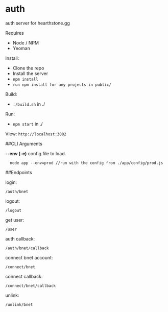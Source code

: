 auth
==============

auth server for hearthstone.gg

Requires
  * Node / NPM
  * Yeoman

Install:
  * Clone the repo
  * Install the server
  * ```npm install```
  * ```run npm install for any projects in public/```

Build:
  * ```./build.sh``` in ./

Run:
  * ```npm start``` in ./

View:
	```http://localhost:3002```

##CLI Arguments

**--env (-e)**
  config file to load.
  ```
    node app --env=prod //run with the config from ./app/config/prod.js
  ```

##Endpoints

login:

```/auth/bnet```

logout:

```/logout```

get user:

```/user```

auth callback:

```/auth/bnet/callback```

connect bnet account:

```/connect/bnet```

connect callback:

```/connect/bnet/callback```

unlink:

```/unlink/bnet```